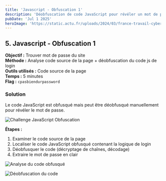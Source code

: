 ```yaml
---
title: 'Javascript - Obfuscation 1'
description: 'Déobfuscation de code JavaScript pour révéler un mot de passe caché'
pubDate: 'Jul 1 2025'
heroImage: 'https://static.actu.fr/uploads/2024/03/france-travail-cyberattaque-piratage-hackeurs.jpeg'
---
```


## 5. Javascript - Obfuscation 1

**Objectif :** Trouver mot de passe du site  
**Méthode :** Analyse code source de la page + déobfuscation du code js de login  
**Outils utilisés :** Code source de la page  
**Temps :** 5 minutes  
**Flag :** `cpasbiendurpassword`

### Solution

Le code JavaScript est obfusqué mais peut être déobfusqué manuellement pour révéler le mot de passe.

![Challenge JavaScript Obfuscation](/src/assets/root_me/Capture%20d'écran%202025-07-01%20à%2009.43.09.png)

**Étapes :**
1. Examiner le code source de la page
2. Localiser le code JavaScript obfusqué contenant la logique de login
3. Déobfusquer le code (décryptage de chaînes, décodage)
4. Extraire le mot de passe en clair

![Analyse du code obfusqué](/src/assets/root_me/Capture%20d'écran%202025-07-01%20à%2009.47.09.png)

![Déobfuscation du code](/src/assets/root_me/Capture%20d'écran%202025-07-01%20à%2009.47.18.png)
